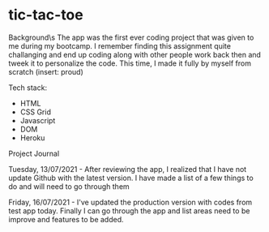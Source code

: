 # tic-tac-toe

Background\s
The app was the first ever coding project that was given to me during my bootcamp. I remember finding this assignment quite challanging and end up coding along with other people work back then and tweek it to personalize the code. This time, I made it fully by myself from scratch (insert: proud)

Tech stack:

- HTML
- CSS Grid
- Javascript
- DOM
- Heroku

Project Journal

Tuesday, 13/07/2021 - After reviewing the app, I realized that I have not update Github with the latest version. I have made a list of a few things to do and will need to go through them

Friday, 16/07/2021 - I've updated the production version with codes from test app today. Finally I can go through the app and list areas need to be improve and features to be added.
